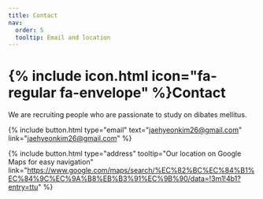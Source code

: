 ```yaml
---
title: Contact
nav:
  order: 5
  tooltip: Email and location
---
```


# {% include icon.html icon="fa-regular fa-envelope" %}Contact

We are recruiting people who are passionate to study on dibates mellitus.

{%
  include button.html
  type="email"
  text="jaehyeonkim26@gmail.com"
  link="jaehyeonkim26@gmail.com"
%}

{%
  include button.html
  type="address"
  tooltip="Our location on Google Maps for easy navigation"
  link="https://www.google.com/maps/search/%EC%82%BC%EC%84%B1%EC%84%9C%EC%9A%B8%EB%B3%91%EC%9B%90/data=!3m1!4b1?entry=ttu"
%}



